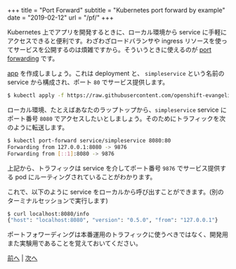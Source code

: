 +++
title = "Port Forward"
subtitle = "Kubernetes port forward by example"
date = "2019-02-12"
url = "/pf/"
+++

Kubernetes 上でアプリを開発するときに、ローカル環境から service に手軽にアクセスできると便利です。わざわざロードバランサや ingress リソースを使ってサービスを公開するのは煩雑ですから。そういうときに使えるのが [port forwarding](https://kubernetes.io/docs/tasks/access-application-cluster/port-forward-access-application-cluster/) です。

[app](https://github.com/openshift-evangelists/kbe/blob/master/specs/pf/app.yaml) を作成しましょう。これは deployment と、 `simpleservice` という名前の service から構成され、ポート `80` でサービス提供します。

```bash
$ kubectl apply -f https://raw.githubusercontent.com/openshift-evangelists/kbe/master/specs/pf/app.yaml
```

ローカル環境、たとえばあなたのラップトップから、`simpleservice` service にポート番号 `8080` でアクセスしたいとしましょう。そのためにトラフィックを次のように転送します。

```bash
$ kubectl port-forward service/simpleservice 8080:80
Forwarding from 127.0.0.1:8080 -> 9876
Forwarding from [::1]:8080 -> 9876
```

上記から、トラフィックは service を介してポート番号 `9876` でサービス提供する pod にルーティングされていることがわかります。

これで、以下のように service をローカルから呼び出すことができます。(別のターミナルセッションで実行します)

```bash
$ curl localhost:8080/info
{"host": "localhost:8080", "version": "0.5.0", "from": "127.0.0.1"}
```

ポートフォワーディングは本番運用のトラフィックに使うべきではなく、開発用また実験用であることを覚えておいてください。

[前へ](/sd) | [次へ](/healthz)
